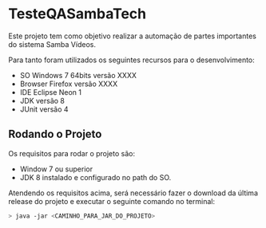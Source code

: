 # TesteQASambaTech

Este projeto tem como objetivo realizar a automação de partes importantes do sistema Samba Vídeos.

Para tanto foram utilizados os seguintes recursos para o desenvolvimento:

 - SO Windows 7 64bits versão XXXX
 - Browser Firefox versão XXXX
 - IDE Eclipse Neon 1
 - JDK versão 8
 - JUnit versão 4
 
## Rodando o Projeto
 
Os requisitos para rodar o projeto são:
 - Window 7 ou superior
 - JDK 8 instalado e configurado no path do SO.
 
Atendendo os requisitos acima, será necessário fazer o download da última release do projeto e executar o seguinte comando no terminal:

```sh
> java -jar <CAMINHO_PARA_JAR_DO_PROJETO>
```
 
